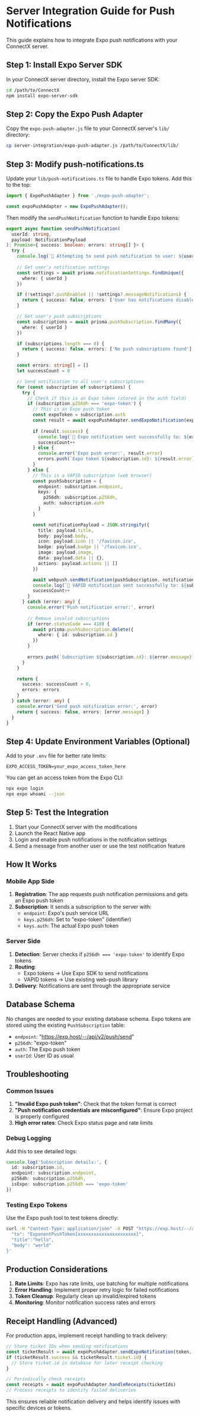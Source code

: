 # Server Integration Guide for Push Notifications

This guide explains how to integrate Expo push notifications with your ConnectX server.

## Step 1: Install Expo Server SDK

In your ConnectX server directory, install the Expo server SDK:

```bash
cd /path/to/ConnectX
npm install expo-server-sdk
```

## Step 2: Copy the Expo Push Adapter

Copy the `expo-push-adapter.js` file to your ConnectX server's `lib/` directory:

```bash
cp server-integration/expo-push-adapter.js /path/to/ConnectX/lib/
```

## Step 3: Modify push-notifications.ts

Update your `lib/push-notifications.ts` file to handle Expo tokens. Add this to the top:

```typescript
import { ExpoPushAdapter } from './expo-push-adapter';

const expoPushAdapter = new ExpoPushAdapter();
```

Then modify the `sendPushNotification` function to handle Expo tokens:

```typescript
export async function sendPushNotification(
  userId: string, 
  payload: NotificationPayload
): Promise<{ success: boolean; errors: string[] }> {
  try {
    console.log(`🔔 Attempting to send push notification to user: ${userId}`)
    
    // Get user's notification settings
    const settings = await prisma.notificationSettings.findUnique({
      where: { userId }
    })

    if (!settings?.pushEnabled || !settings?.messageNotifications) {
      return { success: false, errors: ['User has notifications disabled'] }
    }

    // Get user's push subscriptions
    const subscriptions = await prisma.pushSubscription.findMany({
      where: { userId }
    })

    if (subscriptions.length === 0) {
      return { success: false, errors: ['No push subscriptions found'] }
    }

    const errors: string[] = []
    let successCount = 0

    // Send notification to all user's subscriptions
    for (const subscription of subscriptions) {
      try {
        // Check if this is an Expo token (stored in the auth field)
        if (subscription.p256dh === 'expo-token') {
          // This is an Expo push token
          const expoToken = subscription.auth
          const result = await expoPushAdapter.sendExpoNotification(expoToken, payload)
          
          if (result.success) {
            console.log(`🔔 Expo notification sent successfully to: ${expoToken}`)
            successCount++
          } else {
            console.error('Expo push error:', result.error)
            errors.push(`Expo token ${subscription.id}: ${result.error}`)
          }
        } else {
          // This is a VAPID subscription (web browser)
          const pushSubscription = {
            endpoint: subscription.endpoint,
            keys: {
              p256dh: subscription.p256dh,
              auth: subscription.auth
            }
          }

          const notificationPayload = JSON.stringify({
            title: payload.title,
            body: payload.body,
            icon: payload.icon || '/favicon.ico',
            badge: payload.badge || '/favicon.ico',
            image: payload.image,
            data: payload.data || {},
            actions: payload.actions || []
          })

          await webpush.sendNotification(pushSubscription, notificationPayload)
          console.log(`🔔 VAPID notification sent successfully to: ${subscription.endpoint.substring(0, 50)}...`)
          successCount++
        }
      } catch (error: any) {
        console.error('Push notification error:', error)
        
        // Remove invalid subscriptions
        if (error.statusCode === 410) {
          await prisma.pushSubscription.delete({
            where: { id: subscription.id }
          })
        }
        
        errors.push(`Subscription ${subscription.id}: ${error.message}`)
      }
    }

    return {
      success: successCount > 0,
      errors: errors
    }
  } catch (error: any) {
    console.error('Send push notification error:', error)
    return { success: false, errors: [error.message] }
  }
}
```

## Step 4: Update Environment Variables (Optional)

Add to your `.env` file for better rate limits:

```env
EXPO_ACCESS_TOKEN=your_expo_access_token_here
```

You can get an access token from the Expo CLI:

```bash
npx expo login
npx expo whoami --json
```

## Step 5: Test the Integration

1. Start your ConnectX server with the modifications
2. Launch the React Native app
3. Login and enable push notifications in the notification settings
4. Send a message from another user or use the test notification feature

## How It Works

### Mobile App Side

1. **Registration**: The app requests push notification permissions and gets an Expo push token
2. **Subscription**: It sends a subscription to the server with:
   - `endpoint`: Expo's push service URL
   - `keys.p256dh`: Set to "expo-token" (identifier)
   - `keys.auth`: The actual Expo push token

### Server Side

1. **Detection**: Server checks if `p256dh === 'expo-token'` to identify Expo tokens
2. **Routing**: 
   - Expo tokens → Use Expo SDK to send notifications
   - VAPID tokens → Use existing web-push library
3. **Delivery**: Notifications are sent through the appropriate service

## Database Schema

No changes are needed to your existing database schema. Expo tokens are stored using the existing `PushSubscription` table:

- `endpoint`: "https://exp.host/--/api/v2/push/send"
- `p256dh`: "expo-token"
- `auth`: The Expo push token
- `userId`: User ID as usual

## Troubleshooting

### Common Issues

1. **"Invalid Expo push token"**: Check that the token format is correct
2. **"Push notification credentials are misconfigured"**: Ensure Expo project is properly configured
3. **High error rates**: Check Expo status page and rate limits

### Debug Logging

Add this to see detailed logs:

```typescript
console.log('Subscription details:', {
  id: subscription.id,
  endpoint: subscription.endpoint,
  p256dh: subscription.p256dh,
  isExpo: subscription.p256dh === 'expo-token'
})
```

### Testing Expo Tokens

Use the Expo push tool to test tokens directly:

```bash
curl -H "Content-Type: application/json" -X POST "https://exp.host/--/api/v2/push/send" -d '{
  "to": "ExponentPushToken[xxxxxxxxxxxxxxxxxxxxxx]",
  "title":"hello",
  "body": "world"
}'
```

## Production Considerations

1. **Rate Limits**: Expo has rate limits, use batching for multiple notifications
2. **Error Handling**: Implement proper retry logic for failed notifications
3. **Token Cleanup**: Regularly clean up invalid/expired tokens
4. **Monitoring**: Monitor notification success rates and errors

## Receipt Handling (Advanced)

For production apps, implement receipt handling to track delivery:

```typescript
// Store ticket IDs when sending notifications
const ticketResult = await expoPushAdapter.sendExpoNotification(token, payload)
if (ticketResult.success && ticketResult.ticket.id) {
  // Store ticket.id in database for later receipt checking
}

// Periodically check receipts
const receipts = await expoPushAdapter.handleReceipts(ticketIds)
// Process receipts to identify failed deliveries
```

This ensures reliable notification delivery and helps identify issues with specific devices or tokens.